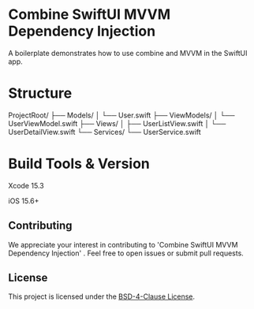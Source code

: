 # Combine SwiftUI MVVM Dependency Injection 

A boilerplate demonstrates how to use combine and MVVM in the SwiftUI app.

# Structure

ProjectRoot/
├── Models/
│   └── User.swift
├── ViewModels/
│   └── UserViewModel.swift
├── Views/
│   ├── UserListView.swift
│   └── UserDetailView.swift
└── Services/
    └── UserService.swift

# Build Tools & Version

Xcode 15.3 

iOS 15.6+

## Contributing

We appreciate your interest in contributing to 'Combine SwiftUI MVVM Dependency Injection' . Feel free to open issues or submit pull requests.

## License

This project is licensed under the [BSD-4-Clause License](LICENSE).
